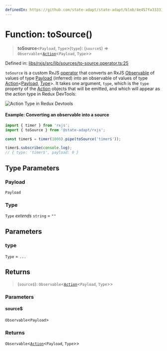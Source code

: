 ```yaml
---
definedIn: https://github.com/state-adapt/state-adapt/blob/4e457fa33331f265d75eaddb646761782498dd8e/libs/rxjs/src/lib/sources/to-source.operator.ts#L25
---
```


# Function: toSource()

> **toSource**\<`Payload`, `Type`\>(`type`): (`source$`) => `Observable`\<[`Action`](../../core/src/Action.md)\<`Payload`, `Type`\>\>

Defined in: [libs/rxjs/src/lib/sources/to-source.operator.ts:25](https://github.com/state-adapt/state-adapt/blob/4e457fa33331f265d75eaddb646761782498dd8e/libs/rxjs/src/lib/sources/to-source.operator.ts#L25)

`toSource` is a custom RxJS [operator](https://rxjs.dev/guide/operators) that converts an RxJS [Observable](https://rxjs.dev/guide/observable)
of values of type [Payload](#tosourcepayload) (inferred) into an observable of values of type [Action](../../core/src/Action.md)<[Payload](#tosourcepayload), [Type](#tosourcetype)>.
It takes one argument, `type`, which is the `type` property of the [Action](../../core/src/Action.md) objects that will be emitted, and which will
appear as the action type in Redux DevTools:

![Action Type in Redux Devtools](https://state-adapt.github.io/assets/devtools-timer$.png)

#### Example: Converting an observable into a source

```typescript
import { timer } from 'rxjs';
import { toSource } from '@state-adapt/rxjs';

const timer$ = timer(1000).pipe(toSource('timer$'));

timer$.subscribe(console.log);
// { type: 'timer$', payload: 0 }
```

## Type Parameters

### Payload

`Payload`

### Type

`Type` *extends* `string` = `""`

## Parameters

### type

`Type` = `...`

## Returns

> (`source$`): `Observable`\<[`Action`](../../core/src/Action.md)\<`Payload`, `Type`\>\>

### Parameters

#### source$

`Observable`\<`Payload`\>

### Returns

`Observable`\<[`Action`](../../core/src/Action.md)\<`Payload`, `Type`\>\>

